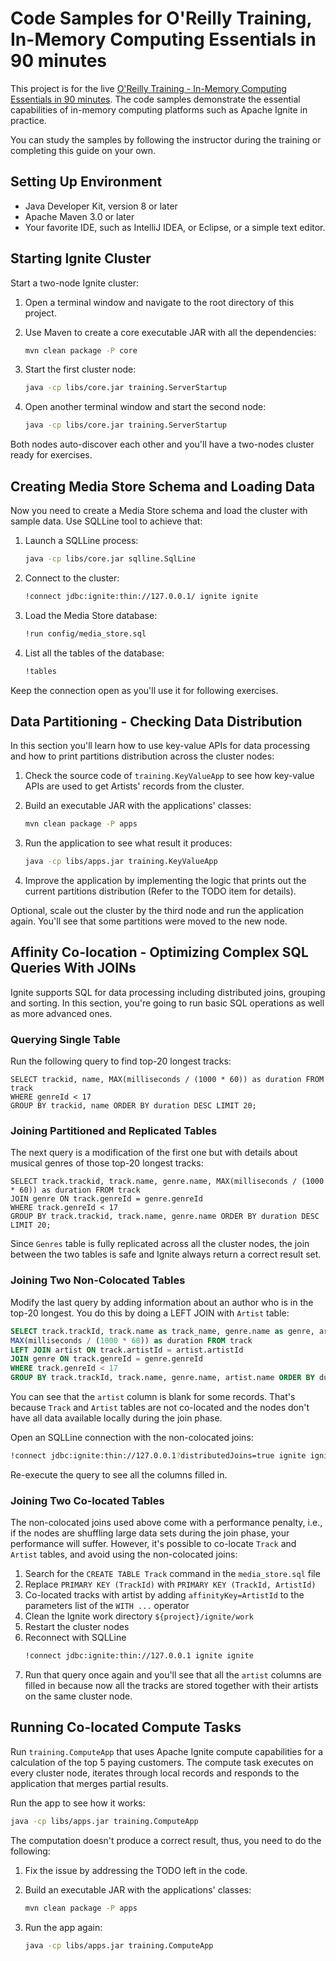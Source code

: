 # Code Samples for O'Reilly Training, In-Memory Computing Essentials in 90 minutes

This project is for the live [O'Reilly Training - In-Memory Computing Essentials in 90 minutes](https://learning.oreilly.com/live-training/courses/in-memory-computing-essentials-in-90-minutes/0636920455431/).
The code samples demonstrate the essential capabilities of in-memory computing platforms such as Apache Ignite in practice.

You can study the samples by following the instructor during the training or completing this guide on your own.

## Setting Up Environment

* Java Developer Kit, version 8 or later
* Apache Maven 3.0 or later
* Your favorite IDE, such as IntelliJ IDEA, or Eclipse, or a simple text editor.

## Starting Ignite Cluster

Start a two-node Ignite cluster:

1. Open a terminal window and navigate to the root directory of this project.

2. Use Maven to create a core executable JAR with all the dependencies:
    ```bash
    mvn clean package -P core
    ```
3. Start the first cluster node:
    ```bash
    java -cp libs/core.jar training.ServerStartup
    ```

4. Open another terminal window and start the second node:
    ```bash
    java -cp libs/core.jar training.ServerStartup
    ```

Both nodes auto-discover each other and you'll have a two-nodes cluster ready for exercises.
 
## Creating Media Store Schema and Loading Data

Now you need to create a Media Store schema and load the cluster with sample data. Use SQLLine tool to achieve that:

1. Launch a SQLLine process:
    ```bash
    java -cp libs/core.jar sqlline.SqlLine
    ```
   
2. Connect to the cluster:
    ```bash
    !connect jdbc:ignite:thin://127.0.0.1/ ignite ignite
    ```

3. Load the Media Store database:
    ```bash
    !run config/media_store.sql
    ```

4. List all the tables of the database:
    ```bash
    !tables
    ```

Keep the connection open as you'll use it for following exercises.

## Data Partitioning - Checking Data Distribution

In this section you'll learn how to use key-value APIs for data processing and how to print partitions
distribution across the cluster nodes:

1. Check the source code of `training.KeyValueApp` to see how key-value APIs are used to get Artists' records from
the cluster.

2. Build an executable JAR with the applications' classes:
    ```bash
    mvn clean package -P apps
    ```
   
3. Run the application to see what result it produces: 
    ```bash
    java -cp libs/apps.jar training.KeyValueApp
    ```

4. Improve the application by implementing the logic that prints out the current partitions distribution
(Refer to the TODO item for details).

Optional, scale out the cluster by the third node and run the application again. You'll see that some partitions were
moved to the new node.

## Affinity Co-location - Optimizing Complex SQL Queries With JOINs

Ignite supports SQL for data processing including distributed joins, grouping and sorting. In this section, you're 
going to run basic SQL operations as well as more advanced ones.

### Querying Single Table

Run the following query to find top-20 longest tracks:

```
SELECT trackid, name, MAX(milliseconds / (1000 * 60)) as duration FROM track
WHERE genreId < 17
GROUP BY trackid, name ORDER BY duration DESC LIMIT 20;
```

### Joining Partitioned and Replicated Tables

The next query is a modification of the first one but with details about musical genres of those top-20 longest tracks:

```
SELECT track.trackid, track.name, genre.name, MAX(milliseconds / (1000 * 60)) as duration FROM track
JOIN genre ON track.genreId = genre.genreId
WHERE track.genreId < 17
GROUP BY track.trackid, track.name, genre.name ORDER BY duration DESC LIMIT 20;
``` 

Since `Genres` table is fully replicated across all the cluster nodes, the join between the two tables is safe and
Ignite always return a correct result set.

### Joining Two Non-Colocated Tables

Modify the last query by adding information about an author who is in the top-20 longest. You do this by doing a LEFT
JOIN with `Artist` table:

```sql
SELECT track.trackId, track.name as track_name, genre.name as genre, artist.name as artist,
MAX(milliseconds / (1000 * 60)) as duration FROM track
LEFT JOIN artist ON track.artistId = artist.artistId
JOIN genre ON track.genreId = genre.genreId
WHERE track.genreId < 17
GROUP BY track.trackId, track.name, genre.name, artist.name ORDER BY duration DESC LIMIT 20;
```

You can see that the `artist` column is blank for some records. That's because `Track` and `Artist` tables are not co-located
and the nodes don't have all data available locally during the join phase. 

Open an SQLLine connection with the non-colocated joins:
```bash
!connect jdbc:ignite:thin://127.0.0.1?distributedJoins=true ignite ignite
```
Re-execute the query to see all the columns filled in.

### Joining Two Co-located Tables

The non-colocated joins used above come with a performance penalty, i.e., if the nodes are shuffling large data sets
during the join phase, your performance will suffer. However, it's possible to co-locate `Track` and `Artist` tables, and
avoid using the non-colocated joins:

1. Search for the `CREATE TABLE Track` command in the `media_store.sql` file
2. Replace `PRIMARY KEY (TrackId)` with `PRIMARY KEY (TrackId, ArtistId)`
3. Co-located tracks with artist by adding `affinityKey=ArtistId` to the parameters list of the `WITH ...` operator
4. Clean the Ignite work directory `${project}/ignite/work`
5. Restart the cluster nodes
6. Reconnect with SQLLine 
    ```bash
    !connect jdbc:ignite:thin://127.0.0.1 ignite ignite
    ```
7. Run that query once again and you'll see that all the `artist` columns are filled in because now all the tracks are
stored together with their artists on the same cluster node.

## Running Co-located Compute Tasks

Run `training.ComputeApp` that uses Apache Ignite compute capabilities for a calculation of the top 5 paying customers.
The compute task executes on every cluster node, iterates through local records and responds to the application that merges partial
results.

Run the app to see how it works:
```bash
java -cp libs/apps.jar training.ComputeApp
```

The computation doesn't produce a correct result, thus, you need to do the following:

1. Fix the issue by addressing the TODO left in the code.

2. Build an executable JAR with the applications' classes:
    ```bash
    mvn clean package -P apps
    ```
3. Run the app again:
    ```bash
    java -cp libs/apps.jar training.ComputeApp
    ```

